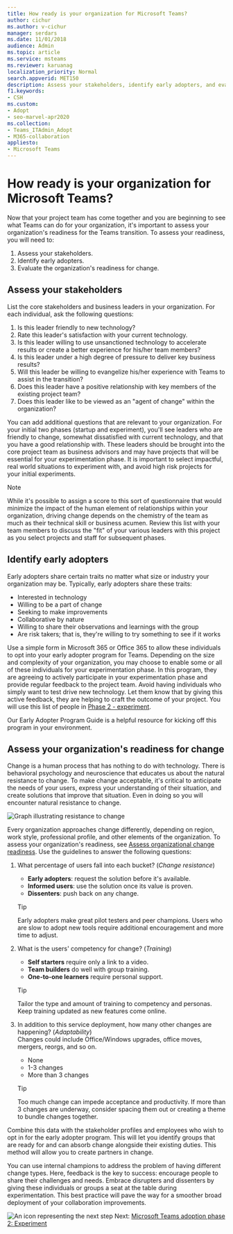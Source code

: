 ```yaml
---
title: How ready is your organization for Microsoft Teams?
author: cichur
ms.author: v-cichur
manager: serdars
ms.date: 11/01/2018
audience: Admin
ms.topic: article
ms.service: msteams
ms.reviewer: karuanag
localization_priority: Normal
search.appverid: MET150
description: Assess your stakeholders, identify early adopters, and evaluate if your organization is ready for the transition to Teams.
f1.keywords:
- CSH
ms.custom:
- Adopt
- seo-marvel-apr2020
ms.collection: 
- Teams_ITAdmin_Adopt
- M365-collaboration
appliesto: 
- Microsoft Teams
---
```



# How ready is your organization for Microsoft Teams?

Now that your project team has come together and you are beginning to see what Teams can do for your organization, it's important to assess your organization's readiness for the Teams transition. To assess your readiness, you will need to:

1. Assess your stakeholders.
2. Identify early adopters.
3. Evaluate the organization's readiness for change. 

## Assess your stakeholders

List the core stakeholders and business leaders in your organization. For each individual, ask the following questions:
 
1. Is this leader friendly to new technology?
2. Rate this leader's satisfaction with your current technology.
3. Is this leader willing to use unsanctioned technology to accelerate results or create a better experience for his/her team members?
4. Is this leader under a high degree of pressure to deliver key business results? 
5. Will this leader be willing to evangelize his/her experience with Teams to assist in the transition?
6. Does this leader have a positive relationship with key members of the existing project team?
7. Does this leader like to be viewed as an "agent of change" within the organization?  

You can add additional questions that are relevant to your organization. For your initial two phases (startup and experiment), you'll see leaders who are friendly to change, somewhat dissatisfied with current technology, and that you have a good relationship with. These leaders should be brought into the core project team as business advisors and may have projects that will be essential for your experimentation phase. It is important to select impactful, real world situations to experiment with, and avoid high risk projects for your initial experiments.
   
> [!NOTE]
> While it's possible to assign a score to this sort of questionnaire that would minimize the impact of the human element of relationships within your organization, driving change depends on the chemistry of the team as much as their technical skill or business acumen. Review this list with your team members to discuss the "fit" of your various leaders with this project as you select projects and staff for subsequent phases. 

## Identify early adopters

Early adopters share certain traits no matter what size or industry your organization may be. Typically, early adopters share these traits:

- Interested in technology
- Willing to be a part of change
- Seeking to make improvements
- Collaborative by nature
- Willing to share their observations and learnings with the group
- Are risk takers; that is, they're willing to try something to see if it works

Use a simple form in Microsoft 365 or Office 365 to allow these individuals to opt into your early adopter program for Teams. Depending on the size and complexity of your organization, you may choose to enable some or all of these individuals for your experimentation phase. In this program, they are agreeing to actively participate in your experimentation phase and provide regular feedback to the project team. Avoid having individuals who simply want to test drive new technology. Let them know that by giving this active feedback, they are helping to craft the outcome of your project. You will use this list of people in [Phase 2 - experiment](teams-adoption-phase2-experiment.md).

Our Early Adopter Program Guide is a helpful resource for kicking off this program in your environment.  
 
## Assess your organization's readiness for change

Change is a human process that has nothing to do with technology. There is behavioral psychology and neuroscience that educates us about the natural resistance to change. To make change acceptable, it's critical to anticipate the needs of your users, express your understanding of their situation, and create solutions that improve that situation. Even in doing so you will encounter natural resistance to change.  

![Graph illustrating resistance to change](media/teams-adoption-resistance.png)

Every organization approaches change differently, depending on region, work style, professional profile, and other elements of the organization. To assess your organization's readiness, see [Assess organizational change readiness](upgrade-org-change-readiness.md). Use the guidelines to answer the following questions:

1. What percentage of users fall into each bucket? (*Change resistance*)
    - **Early adopters**: request the solution before it's available.
    - **Informed users**: use the solution once its value is proven.
    - **Dissenters**: push back on any change.
    
   > [!TIP]
   > Early adopters make great pilot testers and peer champions. Users who are slow to adopt new tools require additional encouragement and more time to adjust. 

2. What is the users' competency for change? (*Training*)
    - **Self starters** require only a link to a video.
    - **Team builders** do well with group training.
    - **One-to-one learners** require personal support.

    > [!TIP]
    > Tailor the type and amount of training to competency and personas. Keep training updated as new features come online.

3. In addition to this service deployment, how many other changes are happening? (*Adaptability*) <br/>Changes could include Office/Windows upgrades, office moves, mergers, reorgs, and so on.
    - None
    - 1-3 changes
    - More than 3 changes
 
    > [!TIP] 
    > Too much change can impede acceptance and productivity. If more than 3 changes are underway, consider spacing them out or creating a theme to bundle changes together.  

Combine this data with the stakeholder profiles and employees who wish to opt in for the early adopter program. This will let you identify groups that are ready for and can absorb change alongside their existing duties. This method will allow you to create partners in change.

You can use internal champions to address the problem of having different change types. Here, feedback is the key to success: encourage people to share their challenges and needs. Embrace disrupters and dissenters by giving these individuals or groups a seat at the table during experimentation. This best practice will pave the way for a smoother broad deployment of your collaboration improvements.  

![An icon representing the next step](media/teams-adoption-next-icon.png) Next: [Microsoft Teams adoption phase 2: Experiment](teams-adoption-phase2-experiment.md) 
